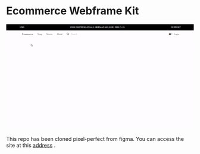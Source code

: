 # Ecommerce Webframe Kit

![](ecommerce_wireframe_kit/images/ecommerce-kit.gif)

This repo has been cloned pixel-perfect from figma. You can access the site at this [address](https://www.figma.com/file/ChuXtQjOxVUAC2qLDvAMb5/Ecommerce-Wireframe-Kit-(Community)?node-id=0%3A1) .
